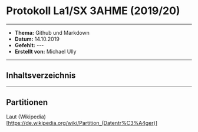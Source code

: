 # Protokoll La1/SX 3AHME (2019/20)
--------------
 * **Thema:** Github und Markdown
  * **Datum:** 14.10.2019
  * **Gefehlt:** ---
  * **Erstellt von:** Michael Ully 
  --------------------------------------------------
  ## Inhaltsverzeichnis
  -------------------------------------------------------
  ## Partitionen
  Laut (Wikipedia)[https://de.wikipedia.org/wiki/Partition_(Datentr%C3%A4ger)]
